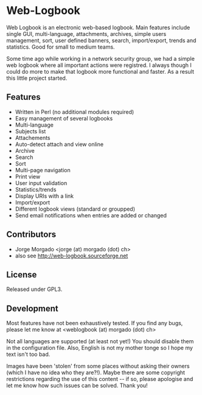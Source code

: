 Web-Logbook
===========

Web Logbook is an electronic web-based logbook. Main features include single
GUI, multi-language, attachments, archives, simple users management, sort,
user defined banners, search, import/export, trends and statistics. Good for
small to medium teams.

Some time ago while working in a network security group, we had a simple web
logbook where all important actions were registred. I always though I could
do more to make that logbook more functional and faster. As a result this
little project started.

Features
--------
- Written in Perl (no additional modules required)
- Easy management of several logbooks
- Multi-language
- Subjects list
- Attachements
- Auto-detect attach and view online
- Archive
- Search
- Sort
- Multi-page navigation
- Print view
- User input validation
- Statistics/trends
- Display URIs with a link
- Import/export
- Different logbook views (standard or groupped)
- Send email notifications when entries are added or changed

Contributors
------------
- Jorge Morgado <jorge (at) morgado (dot) ch>
- also see http://web-logbook.sourceforge.net

License
-------
Released under GPL3.

Development
-----------
Most features have not been exhaustively tested. If you find any bugs,
please let me know at <weblogbook (at) morgado (dot) ch>

Not all languages are supported (at least not yet!) You should disable them
in the configuration file. Also, English is not my mother tonge so I hope my
text isn't too bad.

Images have been 'stolen' from some places without asking their owners
(which I have no idea who they are?!). Maybe there are some copyright
restrictions regarding the use of this content -- if so, please apologise
and let me know how such issues can be solved. Thank you!
